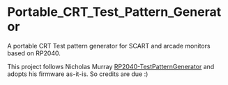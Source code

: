 # Portable_CRT_Test_Pattern_Generator
A portable CRT Test pattern generator for SCART and arcade monitors based on RP2040.

This project follows Nicholas Murray [RP2040-TestPatternGenerator](https://github.com/nmur/RP2040-TestPatternGenerator) and adopts his firmware as-it-is. So credits are due :)


